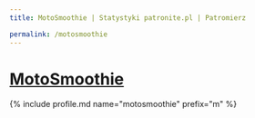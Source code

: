 ```yaml
---
title: MotoSmoothie | Statystyki patronite.pl | Patromierz

permalink: /motosmoothie
---
```


# [MotoSmoothie](https://patronite.pl/motosmoothie)

{% include profile.md name="motosmoothie" prefix="m" %}
